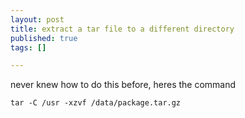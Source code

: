 ```yaml
--- 
layout: post
title: extract a tar file to a different directory
published: true
tags: []

---
```

never knew how to do this before, heres the command

```
tar -C /usr -xzvf /data/package.tar.gz
```
